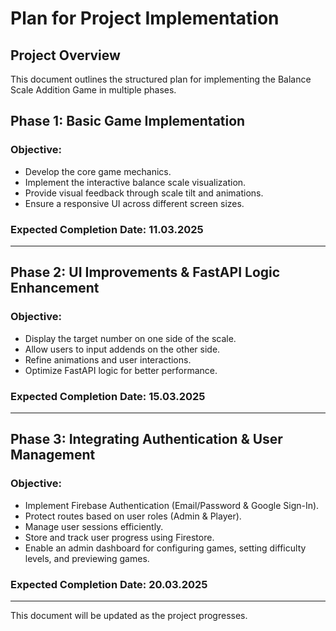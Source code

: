 # Plan for Project Implementation

## **Project Overview**

This document outlines the structured plan for implementing the Balance Scale Addition Game in multiple phases. 

## **Phase 1: Basic Game Implementation**

### **Objective:**

- Develop the core game mechanics.
- Implement the interactive balance scale visualization.
- Provide visual feedback through scale tilt and animations.
- Ensure a responsive UI across different screen sizes.

### **Expected Completion Date:** 11.03.2025

---

## **Phase 2: UI Improvements & FastAPI Logic Enhancement**

### **Objective:**

- Display the target number on one side of the scale.
- Allow users to input addends on the other side.
- Refine animations and user interactions.
- Optimize FastAPI logic for better performance.

### **Expected Completion Date:** 15.03.2025

---

## **Phase 3: Integrating Authentication & User Management**

### **Objective:**

- Implement Firebase Authentication (Email/Password & Google Sign-In).
- Protect routes based on user roles (Admin & Player).
- Manage user sessions efficiently.
- Store and track user progress using Firestore.
- Enable an admin dashboard for configuring games, setting difficulty levels, and previewing games.

### **Expected Completion Date:** 20.03.2025

---

This document will be updated as the project progresses.
